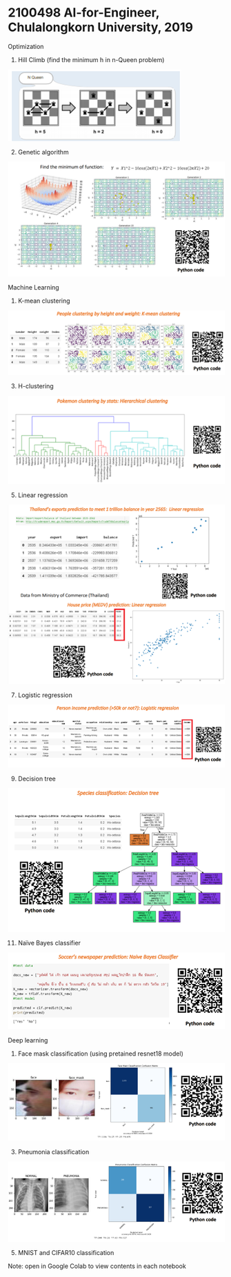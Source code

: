# 2100498 AI-for-Engineer, Chulalongkorn University, 2019

Optimization
1. Hill Climb (find the minimum h in n-Queen problem)

![](Images/HillClimb.png)

2. Genetic algorithm

![](Images/GeneticAlgorithm.png)
  
Machine Learning
1. K-mean clustering

![](Images/KmeanPeople.png)

3. H-clustering

![](Images/Hclustering.png)

5. Linear regression

![](Images/LinearRegression.png)

7. Logistic regression

![](Images/LogisticRegression.png)

9. Decision tree

![](Images/DecisionTree.png)

11. Naïve Bayes classifier

![](Images/NaiveBayes.png)
  
Deep learning
1. Face mask classification (using pretained resnet18 model)

![](Images/FaceMaskClassification.png)

3. Pneumonia classification

![](Images/PneumoniaClassification.png)

5. MNIST and CIFAR10 classification
  
Note: open in Google Colab to view contents in each notebook
